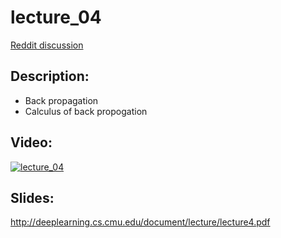 # lecture_04
[Reddit discussion](https://www.reddit.com/r/IntroToDL/comments/d2qg75/lecture_04_and_discussion/)

## Description:
  - Back propagation
  - Calculus of back propogation

## Video:
[![lecture_04](https://img.youtube.com/vi/lTPg1hhd5Rs/0.jpg)](https://www.youtube.com/watch?v=lTPg1hhd5Rs)


## Slides:
  http://deeplearning.cs.cmu.edu/document/lecture/lecture4.pdf
